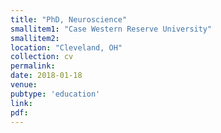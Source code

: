 ```yaml
---
title: "PhD, Neuroscience"
smallitem1: "Case Western Reserve University"
smallitem2: 
location: "Cleveland, OH"
collection: cv
permalink:
date: 2018-01-18
venue: 
pubtype: 'education'
link: 
pdf: 
---
```

